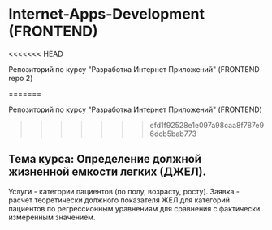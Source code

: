# Internet-Apps-Development (FRONTEND)
<<<<<<< HEAD

Репозиторий по курсу "Разработка Интернет Приложений" (FRONTEND repo 2)

=======

Репозиторий по курсу "Разработка Интернет Приложений" (FRONTEND)

>>>>>>> efd1f92528e1e097a98caa8f787e96dcb5bab773
## Тема курса: Определение должной жизненной емкости легких (ДЖЕЛ).

Услуги - категории пациентов (по полу, возрасту, росту).
Заявка - расчет теоретически должного показателя ЖЕЛ для категорий пациентов по регрессионным уравнениям для сравнения с фактически измеренным значением.
